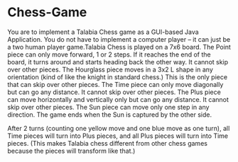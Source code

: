 # Chess-Game
You are to implement a Talabia Chess game as a GUI-based Java Application. You do not have to implement a computer player – it can just be a two human player game.Talabia Chess is played on a 7x6 board.
The Point piece can only move forward, 1 or 2 steps. If it reaches the end of the board, it turns around and starts heading back the other way. It cannot skip over other pieces. 
The Hourglass piece moves in a 3x2 L shape in any orientation   (kind of like the knight in standard chess.) This is the only piece that can skip over other pieces.
The Time piece can only move diagonally but can go any distance. It cannot skip over other pieces.
The Plus piece can move horizontally and vertically only but can go any distance. It cannot skip over other pieces.
The Sun piece can move only one step in any direction. The game ends when the Sun is captured by the other side.

After 2 turns (counting one yellow move and one blue move as one turn), all Time pieces will turn into Plus pieces, and all Plus pieces will turn into Time  pieces. (This makes Talabia chess different from other chess games because the pieces will transform like that.)

